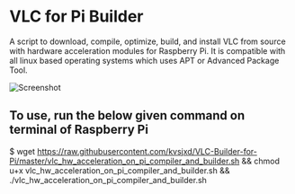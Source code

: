 # VLC for Pi Builder
A script to download, compile, optimize, build, and install VLC from source with hardware acceleration modules for Raspberry Pi. It is compatible with all linux based operating systems which uses APT or Advanced Package Tool.

![Screenshot](https://raw.githubusercontent.com/kvsjxd/VLC-Builder-for-Pi/gh-pages/images/Screenshot.png)

## To use, run the below given command on terminal of Raspberry Pi

$ wget https://raw.githubusercontent.com/kvsjxd/VLC-Builder-for-Pi/master/vlc_hw_acceleration_on_pi_compiler_and_builder.sh && chmod u+x vlc_hw_acceleration_on_pi_compiler_and_builder.sh && ./vlc_hw_acceleration_on_pi_compiler_and_builder.sh
